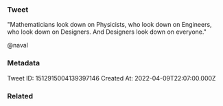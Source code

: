### Tweet
"Mathematicians look down on Physicists, who look down on Engineers, who look down on Designers. And Designers look down on everyone."

@naval

### Metadata
Tweet ID: 1512915004139397146
Created At: 2022-04-09T22:07:00.000Z

### Related

